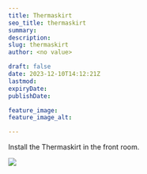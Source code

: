 ```yaml
---
title: Thermaskirt
seo_title: thermaskirt
summary: 
description: 
slug: thermaskirt
author: <no value>

draft: false
date: 2023-12-10T14:12:21Z
lastmod: 
expiryDate: 
publishDate: 

feature_image: 
feature_image_alt: 

---
```

Install the Thermaskirt in the front room.

![](/images/.jpeg) 